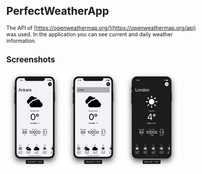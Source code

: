 # PerfectWeatherApp

The API of [https://openweathermap.org/](https://openweathermap.org/api) was used.
In the application you can see current and daily weather information.

## Screenshots
<div>
<img src="./ReadmeResources/1.png" width="30%" >
<img src="./ReadmeResources/2.png" width="30%" >
<img src="./ReadmeResources/3.png" width="30%" alt="darkmode">
</div>
